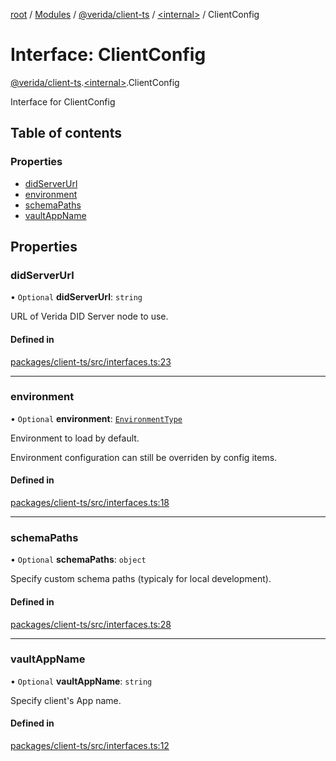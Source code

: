 [root](../README.md) / [Modules](../modules.md) / [@verida/client-ts](../modules/verida_client_ts.md) / [<internal\>](../modules/verida_client_ts._internal_.md) / ClientConfig

# Interface: ClientConfig

[@verida/client-ts](../modules/verida_client_ts.md).[<internal\>](../modules/verida_client_ts._internal_.md).ClientConfig

Interface for ClientConfig

## Table of contents

### Properties

- [didServerUrl](verida_client_ts._internal_.ClientConfig.md#didserverurl)
- [environment](verida_client_ts._internal_.ClientConfig.md#environment)
- [schemaPaths](verida_client_ts._internal_.ClientConfig.md#schemapaths)
- [vaultAppName](verida_client_ts._internal_.ClientConfig.md#vaultappname)

## Properties

### didServerUrl

• `Optional` **didServerUrl**: `string`

URL of Verida DID Server node to use.

#### Defined in

[packages/client-ts/src/interfaces.ts:23](https://github.com/verida/verida-js/blob/c03b336/packages/client-ts/src/interfaces.ts#L23)

___

### environment

• `Optional` **environment**: [`EnvironmentType`](../enums/verida_client_ts.EnvironmentType.md)

Environment to load by default.

Environment configuration can still be overriden by config items.

#### Defined in

[packages/client-ts/src/interfaces.ts:18](https://github.com/verida/verida-js/blob/c03b336/packages/client-ts/src/interfaces.ts#L18)

___

### schemaPaths

• `Optional` **schemaPaths**: `object`

Specify custom schema paths (typicaly for local development).

#### Defined in

[packages/client-ts/src/interfaces.ts:28](https://github.com/verida/verida-js/blob/c03b336/packages/client-ts/src/interfaces.ts#L28)

___

### vaultAppName

• `Optional` **vaultAppName**: `string`

Specify client's App name.

#### Defined in

[packages/client-ts/src/interfaces.ts:12](https://github.com/verida/verida-js/blob/c03b336/packages/client-ts/src/interfaces.ts#L12)
